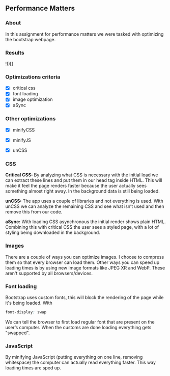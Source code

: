 ## Performance Matters

### About
In this assignment for performance matters we were tasked with optimizing the bootstrap webpage.

### Results
!()[]

### Optimizations criteria
- [x] critical css
- [x] font loading
- [x] image optimization
- [x] aSync

### Other optimizations
- [x] minifyCSS
- [x] minifyJS
- [x] unCSS




### CSS
**Critical CSS:**
By analyzing what CSS is necessary with the initial load we can extract these lines and put them in our head tag inside HTML. This will make it feel the page renders faster because the user actually sees something almost right away. In the background data is still being loaded.

**unCSS:** 
The app uses a couple of libraries and not everything is used. With unCSS we can analyze the remaining CSS and see what isn’t used and then remove this from our code.

**aSync:** 
With loading CSS asynchronous the initial render shows plain HTML. Combining this with critical CSS the user sees a styled page, with a lot of styling being downloaded in the background.

### Images
There are a couple of ways you can optimize images. I choose to compress them so that every browser can load them. Other ways you can speed up loading times is by using new image formats like JPEG XR and WebP. These aren't supported by all browsers/devices.

### Font loading
Bootstrap uses custom fonts, this will block the rendering of the page while it's being loaded. With 

``` css
font-display: swap
```
We can tell the browser to first load regular font that are present on the user’s computer. When the customs are done loading everything gets "swapped".

### JavaScript
By minifying JavaScript (putting everything on one line, removing whitespace) the computer can actually read everything faster. This way loading times are sped up.



